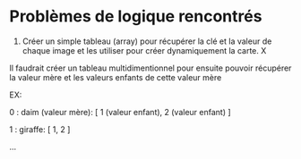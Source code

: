 # Problèmes de logique rencontrés

1) Créer un simple tableau (array) pour récupérer la clé et la valeur de chaque image et les utiliser pour créer dynamiquement la carte. X

Il faudrait créer un tableau multidimentionnel pour ensuite pouvoir récupérer la valeur mère et les valeurs enfants de cette valeur mère

EX:

0 : daim (valeur mère): [
            1 (valeur enfant),
            2 (valeur enfant)
        ]
    
1 :  giraffe: [
        1,
        2
    ]

...


